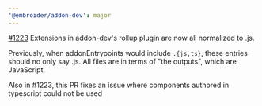 ```yaml
---
'@embroider/addon-dev': major
---
```


[#1223][pr-1223] Extensions in addon-dev's rollup plugin are now all normalized to .js.

Previously, when addonEntrypoints would include `.{js,ts}`, these entries should no only say .js.
All files are in terms of "the outputs", which are JavaScript.

Also in #1223, this PR fixes an issue where components authored in typescript could not be used

[pr-1223]: https://github.com/embroider-build/embroider/pull/1223
